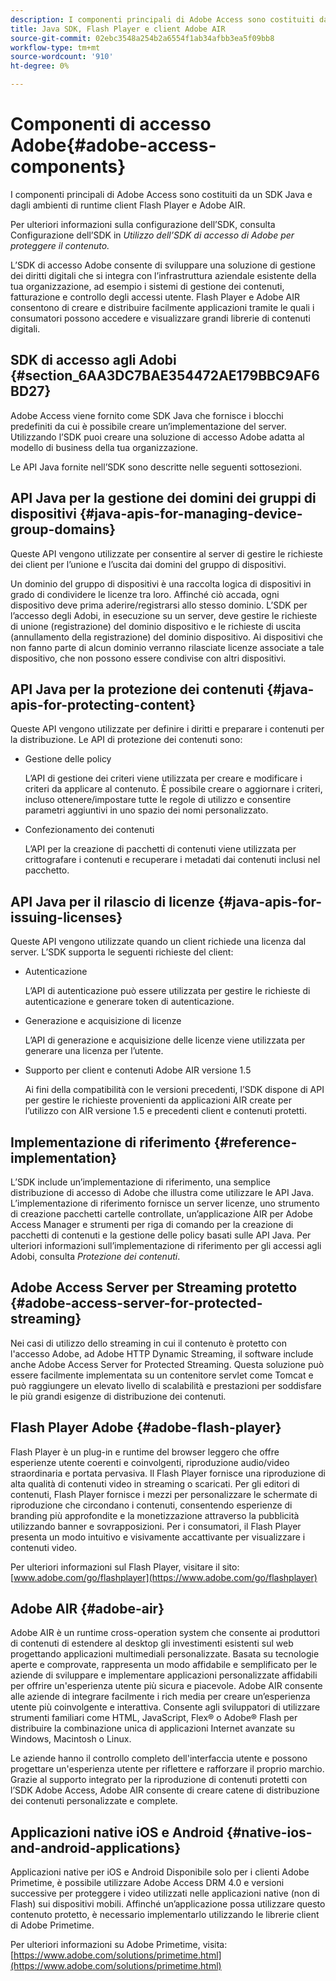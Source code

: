 ```yaml
---
description: I componenti principali di Adobe Access sono costituiti da un SDK Java e dagli ambienti di runtime client Flash Player e Adobe AIR.
title: Java SDK, Flash Player e client Adobe AIR
source-git-commit: 02ebc3548a254b2a6554f1ab34afbb3ea5f09bb8
workflow-type: tm+mt
source-wordcount: '910'
ht-degree: 0%

---
```


# Componenti di accesso Adobe{#adobe-access-components}

I componenti principali di Adobe Access sono costituiti da un SDK Java e dagli ambienti di runtime client Flash Player e Adobe AIR.

Per ulteriori informazioni sulla configurazione dell’SDK, consulta Configurazione dell’SDK in *Utilizzo dell’SDK di accesso di Adobe per proteggere il contenuto.*

L’SDK di accesso Adobe consente di sviluppare una soluzione di gestione dei diritti digitali che si integra con l’infrastruttura aziendale esistente della tua organizzazione, ad esempio i sistemi di gestione dei contenuti, fatturazione e controllo degli accessi utente. Flash Player e Adobe AIR consentono di creare e distribuire facilmente applicazioni tramite le quali i consumatori possono accedere e visualizzare grandi librerie di contenuti digitali.

## SDK di accesso agli Adobi {#section_6AA3DC7BAE354472AE179BBC9AF6BD27}

Adobe Access viene fornito come SDK Java che fornisce i blocchi predefiniti da cui è possibile creare un’implementazione del server. Utilizzando l’SDK puoi creare una soluzione di accesso Adobe adatta al modello di business della tua organizzazione.

Le API Java fornite nell’SDK sono descritte nelle seguenti sottosezioni.

## API Java per la gestione dei domini dei gruppi di dispositivi {#java-apis-for-managing-device-group-domains}

Queste API vengono utilizzate per consentire al server di gestire le richieste dei client per l’unione e l’uscita dai domini del gruppo di dispositivi.

Un dominio del gruppo di dispositivi è una raccolta logica di dispositivi in grado di condividere le licenze tra loro. Affinché ciò accada, ogni dispositivo deve prima aderire/registrarsi allo stesso dominio. L’SDK per l’accesso degli Adobi, in esecuzione su un server, deve gestire le richieste di unione (registrazione) del dominio dispositivo e le richieste di uscita (annullamento della registrazione) del dominio dispositivo. Ai dispositivi che non fanno parte di alcun dominio verranno rilasciate licenze associate a tale dispositivo, che non possono essere condivise con altri dispositivi.

## API Java per la protezione dei contenuti {#java-apis-for-protecting-content}

Queste API vengono utilizzate per definire i diritti e preparare i contenuti per la distribuzione. Le API di protezione dei contenuti sono:

* Gestione delle policy

  L’API di gestione dei criteri viene utilizzata per creare e modificare i criteri da applicare al contenuto. È possibile creare o aggiornare i criteri, incluso ottenere/impostare tutte le regole di utilizzo e consentire parametri aggiuntivi in uno spazio dei nomi personalizzato.

* Confezionamento dei contenuti

  L’API per la creazione di pacchetti di contenuti viene utilizzata per crittografare i contenuti e recuperare i metadati dai contenuti inclusi nel pacchetto.

## API Java per il rilascio di licenze {#java-apis-for-issuing-licenses}

Queste API vengono utilizzate quando un client richiede una licenza dal server. L’SDK supporta le seguenti richieste del client:

* Autenticazione

  L’API di autenticazione può essere utilizzata per gestire le richieste di autenticazione e generare token di autenticazione.

* Generazione e acquisizione di licenze

  L’API di generazione e acquisizione delle licenze viene utilizzata per generare una licenza per l’utente.

* Supporto per client e contenuti Adobe AIR versione 1.5

  Ai fini della compatibilità con le versioni precedenti, l’SDK dispone di API per gestire le richieste provenienti da applicazioni AIR create per l’utilizzo con AIR versione 1.5 e precedenti client e contenuti protetti.

## Implementazione di riferimento {#reference-implementation}

L’SDK include un’implementazione di riferimento, una semplice distribuzione di accesso di Adobe che illustra come utilizzare le API Java. L’implementazione di riferimento fornisce un server licenze, uno strumento di creazione pacchetti cartelle controllate, un’applicazione AIR per Adobe Access Manager e strumenti per riga di comando per la creazione di pacchetti di contenuti e la gestione delle policy basati sulle API Java. Per ulteriori informazioni sull’implementazione di riferimento per gli accessi agli Adobi, consulta *Protezione dei contenuti*.

## Adobe Access Server per Streaming protetto {#adobe-access-server-for-protected-streaming}

Nei casi di utilizzo dello streaming in cui il contenuto è protetto con l&#39;accesso Adobe, ad Adobe HTTP Dynamic Streaming, il software include anche Adobe Access Server for Protected Streaming. Questa soluzione può essere facilmente implementata su un contenitore servlet come Tomcat e può raggiungere un elevato livello di scalabilità e prestazioni per soddisfare le più grandi esigenze di distribuzione dei contenuti.

## Flash Player Adobe {#adobe-flash-player}

Flash Player è un plug-in e runtime del browser leggero che offre esperienze utente coerenti e coinvolgenti, riproduzione audio/video straordinaria e portata pervasiva. Il Flash Player fornisce una riproduzione di alta qualità di contenuti video in streaming o scaricati. Per gli editori di contenuti, Flash Player fornisce i mezzi per personalizzare le schermate di riproduzione che circondano i contenuti, consentendo esperienze di branding più approfondite e la monetizzazione attraverso la pubblicità utilizzando banner e sovrapposizioni. Per i consumatori, il Flash Player presenta un modo intuitivo e visivamente accattivante per visualizzare i contenuti video.

Per ulteriori informazioni sul Flash Player, visitare il sito: [www.adobe.com/go/flashplayer](https://www.adobe.com/go/flashplayer)

## Adobe AIR {#adobe-air}

Adobe AIR è un runtime cross-operation system che consente ai produttori di contenuti di estendere al desktop gli investimenti esistenti sul web progettando applicazioni multimediali personalizzate. Basata su tecnologie aperte e comprovate, rappresenta un modo affidabile e semplificato per le aziende di sviluppare e implementare applicazioni personalizzate affidabili per offrire un&#39;esperienza utente più sicura e piacevole. Adobe AIR consente alle aziende di integrare facilmente i rich media per creare un’esperienza utente più coinvolgente e interattiva. Consente agli sviluppatori di utilizzare strumenti familiari come HTML, JavaScript, Flex® o Adobe® Flash per distribuire la combinazione unica di applicazioni Internet avanzate su Windows, Macintosh o Linux.

Le aziende hanno il controllo completo dell&#39;interfaccia utente e possono progettare un&#39;esperienza utente per riflettere e rafforzare il proprio marchio. Grazie al supporto integrato per la riproduzione di contenuti protetti con l’SDK Adobe Access, Adobe AIR consente di creare catene di distribuzione dei contenuti personalizzate e complete.

## Applicazioni native iOS e Android {#native-ios-and-android-applications}

Applicazioni native per iOS e Android Disponibile solo per i clienti Adobe Primetime, è possibile utilizzare Adobe Access DRM 4.0 e versioni successive per proteggere i video utilizzati nelle applicazioni native (non di Flash) sui dispositivi mobili. Affinché un’applicazione possa utilizzare questo contenuto protetto, è necessario implementarlo utilizzando le librerie client di Adobe Primetime.

Per ulteriori informazioni su Adobe Primetime, visita: [https://www.adobe.com/solutions/primetime.html](https://www.adobe.com/solutions/primetime.html)

